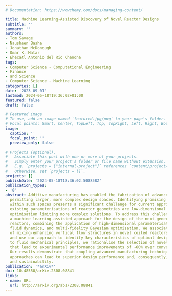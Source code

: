 ```yaml
---
# Documentation: https://wowchemy.com/docs/managing-content/

title: Machine Learning-Assisted Discovery of Novel Reactor Designs
subtitle: ''
summary: ''
authors:
- Tom Savage
- Nausheen Basha
- Jonathan McDonough
- Omar K. Matar
- Ehecatl Antonio del Rio Chanona
tags:
- Computer Science - Computational Engineering
- Finance
- and Science
- Computer Science - Machine Learning
categories: []
date: '2023-09-01'
lastmod: 2024-05-18T19:36:02+01:00
featured: false
draft: false

# Featured image
# To use, add an image named `featured.jpg/png` to your page's folder.
# Focal points: Smart, Center, TopLeft, Top, TopRight, Left, Right, BottomLeft, Bottom, BottomRight.
image:
  caption: ''
  focal_point: ''
  preview_only: false

# Projects (optional).
#   Associate this post with one or more of your projects.
#   Simply enter your project's folder or file name without extension.
#   E.g. `projects = ["internal-project"]` references `content/project/deep-learning/index.md`.
#   Otherwise, set `projects = []`.
projects: []
publishDate: '2024-05-18T18:36:02.508858Z'
publication_types:
- '0'
abstract: Additive manufacturing has enabled the fabrication of advanced reactor geometries,
  permitting larger, more complex design spaces. Identifying promising configurations
  within such spaces presents a significant challenge for current approaches. Furthermore,
  existing parameterisations of reactor geometries are low-dimensional with expensive
  optimisation limiting more complex solutions. To address this challenge, we establish
  a machine learning-assisted approach for the design of the next-generation of chemical
  reactors, combining the application of high-dimensional parameterisations, computational
  fluid dynamics, and multi-fidelity Bayesian optimisation. We associate the development
  of mixing-enhancing vortical flow structures in novel coiled reactors with performance,
  and use our approach to identify key characteristics of optimal designs. By appealing
  to fluid mechanical principles, we rationalise the selection of novel design features
  that lead to experimental performance improvements of ~60% over conventional designs.
  Our results demonstrate that coupling advanced manufacturing techniques with `augmented-intelligence'
  approaches can lead to superior design performance and, consequently, emissions-reduction
  and sustainability.
publication: '*arXiv*'
doi: 10.48550/arXiv.2308.08841
links:
- name: URL
  url: http://arxiv.org/abs/2308.08841
---
```


